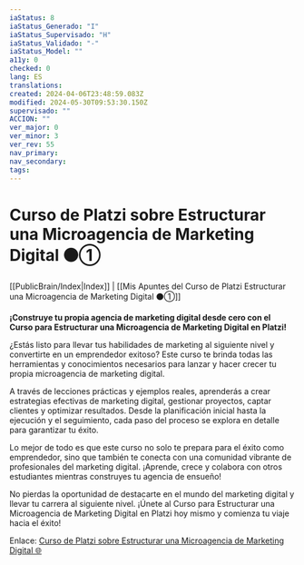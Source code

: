 ```yaml
---
iaStatus: 8
iaStatus_Generado: "I"
iaStatus_Supervisado: "H"
iaStatus_Validado: "-"
iaStatus_Model: ""
a11y: 0
checked: 0
lang: ES
translations: 
created: 2024-04-06T23:48:59.083Z
modified: 2024-05-30T09:53:30.150Z
supervisado: ""
ACCION: ""
ver_major: 0
ver_minor: 3
ver_rev: 55
nav_primary: 
nav_secondary: 
tags:
---
```

# Curso de Platzi sobre Estructurar una Microagencia de Marketing Digital ⚫①

[[PublicBrain/Index|Index]] | [[Mis Apuntes del Curso de Platzi Estructurar una Microagencia de Marketing Digital  ⚫①]]

**¡Construye tu propia agencia de marketing digital desde cero con el Curso para Estructurar una Microagencia de Marketing Digital en Platzi!**

¿Estás listo para llevar tus habilidades de marketing al siguiente nivel y convertirte en un emprendedor exitoso? Este curso te brinda todas las herramientas y conocimientos necesarios para lanzar y hacer crecer tu propia microagencia de marketing digital.

A través de lecciones prácticas y ejemplos reales, aprenderás a crear estrategias efectivas de marketing digital, gestionar proyectos, captar clientes y optimizar resultados. Desde la planificación inicial hasta la ejecución y el seguimiento, cada paso del proceso se explora en detalle para garantizar tu éxito.

Lo mejor de todo es que este curso no solo te prepara para el éxito como emprendedor, sino que también te conecta con una comunidad vibrante de profesionales del marketing digital. ¡Aprende, crece y colabora con otros estudiantes mientras construyes tu agencia de ensueño!

No pierdas la oportunidad de destacarte en el mundo del marketing digital y llevar tu carrera al siguiente nivel. ¡Únete al Curso para Estructurar una Microagencia de Marketing Digital en Platzi hoy mismo y comienza tu viaje hacia el éxito!

Enlace: [Curso de Platzi sobre Estructurar una Microagencia de Marketing Digital 🌐](https://platzi.com/cursos/estructura-microagencia/) 